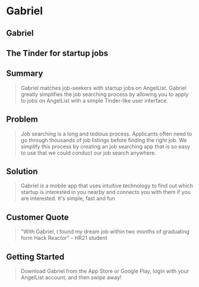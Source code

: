 # Gabriel #

<!-- 
> This material was originally posted [here](http://www.quora.com/What-is-Amazons-approach-to-product-development-and-product-management). It is reproduced here for posterities sake.

There is an approach called "working backwards" that is widely used at Amazon. They work backwards from the customer, rather than starting with an idea for a product and trying to bolt customers onto it. While working backwards can be applied to any specific product decision, using this approach is especially important when developing new products or features.

For new initiatives a product manager typically starts by writing an internal press release announcing the finished product. The target audience for the press release is the new/updated product's customers, which can be retail customers or internal users of a tool or technology. Internal press releases are centered around the customer problem, how current solutions (internal or external) fail, and how the new product will blow away existing solutions.

If the benefits listed don't sound very interesting or exciting to customers, then perhaps they're not (and shouldn't be built). Instead, the product manager should keep iterating on the press release until they've come up with benefits that actually sound like benefits. Iterating on a press release is a lot less expensive than iterating on the product itself (and quicker!).

If the press release is more than a page and a half, it is probably too long. Keep it simple. 3-4 sentences for most paragraphs. Cut out the fat. Don't make it into a spec. You can accompany the press release with a FAQ that answers all of the other business or execution questions so the press release can stay focused on what the customer gets. My rule of thumb is that if the press release is hard to write, then the product is probably going to suck. Keep working at it until the outline for each paragraph flows. 

Oh, and I also like to write press-releases in what I call "Oprah-speak" for mainstream consumer products. Imagine you're sitting on Oprah's couch and have just explained the product to her, and then you listen as she explains it to her audience. That's "Oprah-speak", not "Geek-speak".

Once the project moves into development, the press release can be used as a touchstone; a guiding light. The product team can ask themselves, "Are we building what is in the press release?" If they find they're spending time building things that aren't in the press release (overbuilding), they need to ask themselves why. This keeps product development focused on achieving the customer benefits and not building extraneous stuff that takes longer to build, takes resources to maintain, and doesn't provide real customer benefit (at least not enough to warrant inclusion in the press release).
 -->
 
## Gabriel ##

## The Tinder for startup jobs ##

## Summary ##
  > Gabriel matches job-seekers with startup jobs on AngelList. Gabriel greatly simplifies the job searching process by allowing you to apply to jobs on AngelList with a simple Tinder-like user interface.

## Problem ##
  > Job searching is a long and tedious process. Applicants often need to go through thousands of job listings before finding the right job. We simplify this process by creating an job searching app that is so easy to use that we could conduct our job search anywhere.  

## Solution ##
  > Gabriel is a mobile app that uses intuitive technology to find out which startup is interested in you nearby and connects you with them if you are interested. It's simple, fast and fun

## Customer Quote ##
> "With Gabriel, I found my dream job within two months of graduating form Hack Reactor" 
		- HR21 student 

## Getting Started ##
  > Download Gabriel from the App Store or Google Play, login with your AngelList account, and then swipe away!

<!-- ## Customer Quote ##
  > Provide a quote from a hypothetical customer that describes how they experienced the benefit. -->

<!-- ## Closing and Call to Action ##
  > Wrap it up and give pointers where the reader should go next.
 -->
